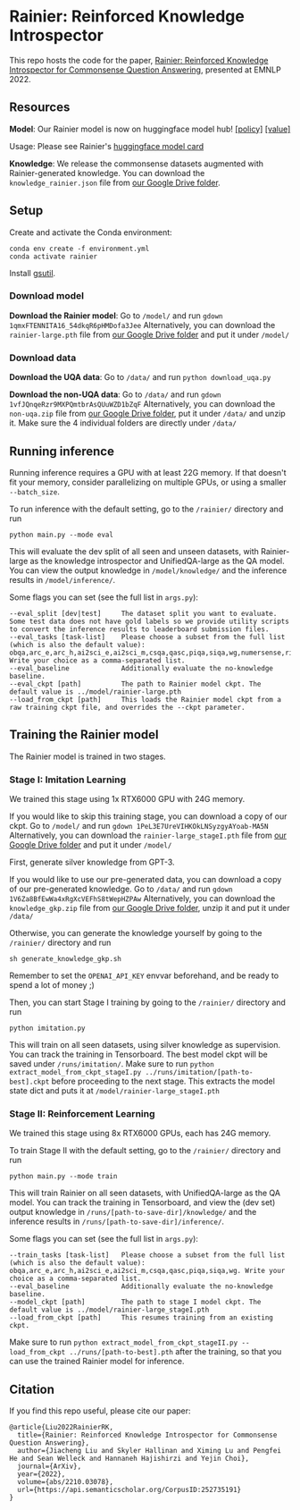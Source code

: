 # Rainier: Reinforced Knowledge Introspector

This repo hosts the code for the paper, [Rainier: Reinforced Knowledge Introspector for Commonsense Question Answering](https://arxiv.org/pdf/2210.03078.pdf), presented at EMNLP 2022.

## Resources

**Model**: Our Rainier model is now on huggingface model hub! [[policy]](https://huggingface.co/liujch1998/rainier-large) [[value]](https://huggingface.co/liujch1998/rainier-large-value)

Usage: Please see Rainier's [huggingface model card](https://huggingface.co/liujch1998/rainier-large)

**Knowledge**: We release the commonsense datasets augmented with Rainier-generated knowledge.
You can download the `knowledge_rainier.json` file from [our Google Drive folder](https://drive.google.com/drive/folders/1GsuWpYvb4oAHxapMPizbEuWLZlpHUujG?usp=sharing).

## Setup

Create and activate the Conda environment:
```
conda env create -f environment.yml
conda activate rainier
```

Install [gsutil](https://cloud.google.com/storage/docs/gsutil_install).

### Download model

**Download the Rainier model**: Go to `/model/` and run `gdown 1qmxFTENNITA16_54dkqR6pHMDofa3Jee`
Alternatively, you can download the `rainier-large.pth` file from [our Google Drive folder](https://drive.google.com/drive/folders/1GsuWpYvb4oAHxapMPizbEuWLZlpHUujG?usp=sharing) and put it under `/model/`

### Download data

**Download the UQA data**: Go to `/data/` and run `python download_uqa.py`

**Download the non-UQA data**: Go to `/data/` and run `gdown 1vfJQnqeRzr9MXPQmtbrAsQUuWZD1bZqF`
Alternatively, you can download the `non-uqa.zip` file from [our Google Drive folder](https://drive.google.com/drive/folders/1GsuWpYvb4oAHxapMPizbEuWLZlpHUujG?usp=sharing), put it under `/data/` and unzip it. Make sure the 4 individual folders are directly under `/data/`

## Running inference

Running inference requires a GPU with at least 22G memory.
If that doesn't fit your memory, consider parallelizing on multiple GPUs, or using a smaller `--batch_size`.

To run inference with the default setting, go to the `/rainier/` directory and run
```
python main.py --mode eval
```
This will evaluate the dev split of all seen and unseen datasets, with Rainier-large as the knowledge introspector and UnifiedQA-large as the QA model.
You can view the output knowledge in `/model/knowledge/` and the inference results in `/model/inference/`.

Some flags you can set (see the full list in `args.py`):
```
--eval_split [dev|test]     The dataset split you want to evaluate. Some test data does not have gold labels so we provide utility scripts to convert the inference results to leaderboard submission files.
--eval_tasks [task-list]    Please choose a subset from the full list (which is also the default value): obqa,arc_e,arc_h,ai2sci_e,ai2sci_m,csqa,qasc,piqa,siqa,wg,numersense,riddlesense,quartz,hellaswag. Write your choice as a comma-separated list.
--eval_baseline             Additionally evaluate the no-knowledge baseline.
--eval_ckpt [path]          The path to Rainier model ckpt. The default value is ../model/rainier-large.pth
--load_from_ckpt [path]     This loads the Rainier model ckpt from a raw training ckpt file, and overrides the --ckpt parameter.
```

## Training the Rainier model

The Rainier model is trained in two stages.

### Stage I: Imitation Learning

We trained this stage using 1x RTX6000 GPU with 24G memory.

If you would like to skip this training stage, you can download a copy of our ckpt.
Go to `/model/` and run `gdown 1PeL3E7UreVIHKOkLNSyzgyAYoab-MA5N`
Alternatively, you can download the `rainier-large_stageI.pth` file from [our Google Drive folder](https://drive.google.com/drive/folders/1GsuWpYvb4oAHxapMPizbEuWLZlpHUujG?usp=sharing) and put it under `/model/`

First, generate silver knowledge from GPT-3.

If you would like to use our pre-generated data, you can download a copy of our pre-generated knowledge.
Go to `/data/` and run `gdown 1V6Za8BfEwWa4xRgXcVEFhS8tWepHZPAw`
Alternatively, you can download the `knowledge_gkp.zip` file from [our Google Drive folder](https://drive.google.com/drive/folders/1GsuWpYvb4oAHxapMPizbEuWLZlpHUujG?usp=sharing), unzip it and put it under `/data/`

Otherwise, you can generate the knowledge yourself by going to the `/rainier/` directory and run
```
sh generate_knowledge_gkp.sh
```
Remember to set the `OPENAI_API_KEY` envvar beforehand, and be ready to spend a lot of money ;)

Then, you can start Stage I training by going to the `/rainier/` directory and run
```
python imitation.py 
```
This will train on all seen datasets, using silver knowledge as supervision.
You can track the training in Tensorboard.
The best model ckpt will be saved under `/runs/imitation/`.
Make sure to run `python extract_model_from_ckpt_stageI.py ../runs/imitation/[path-to-best].ckpt` before proceeding to the next stage.
This extracts the model state dict and puts it at `/model/rainier-large_stageI.pth`

### Stage II: Reinforcement Learning

We trained this stage using 8x RTX6000 GPUs, each has 24G memory.

To train Stage II with the default setting, go to the `/rainier/` directory and run
```
python main.py --mode train
```
This will train Rainier on all seen datasets, with UnifiedQA-large as the QA model.
You can track the training in Tensorboard, and view the (dev set) output knowledge in `/runs/[path-to-save-dir]/knowledge/` and the inference results in `/runs/[path-to-save-dir]/inference/`.

Some flags you can set (see the full list in `args.py`):
```
--train_tasks [task-list]   Please choose a subset from the full list (which is also the default value): obqa,arc_e,arc_h,ai2sci_e,ai2sci_m,csqa,qasc,piqa,siqa,wg. Write your choice as a comma-separated list.
--eval_baseline             Additionally evaluate the no-knowledge baseline.
--model_ckpt [path]         The path to stage I model ckpt. The default value is ../model/rainier-large_stageI.pth
--load_from_ckpt [path]     This resumes training from an existing ckpt.
```

Make sure to run `python extract_model_from_ckpt_stageII.py --load_from_ckpt ../runs/[path-to-best].pth` after the training, so that you can use the trained Rainier model for inference.

## Citation

If you find this repo useful, please cite our paper:
```
@article{Liu2022RainierRK,
  title={Rainier: Reinforced Knowledge Introspector for Commonsense Question Answering},
  author={Jiacheng Liu and Skyler Hallinan and Ximing Lu and Pengfei He and Sean Welleck and Hannaneh Hajishirzi and Yejin Choi},
  journal={ArXiv},
  year={2022},
  volume={abs/2210.03078},
  url={https://api.semanticscholar.org/CorpusID:252735191}
}
```

